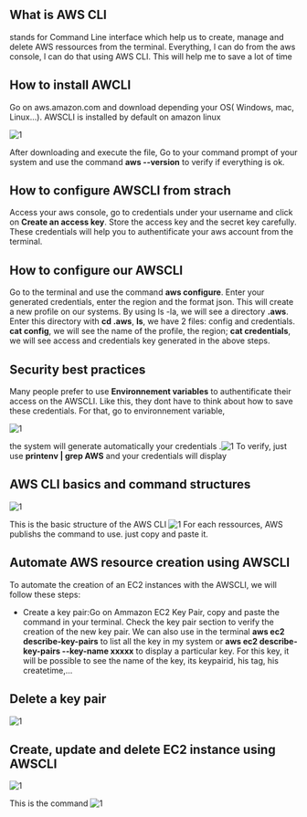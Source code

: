 ## What is AWS CLI
stands for Command Line interface which help us to create, manage and delete AWS ressources from the terminal. Everything, l can do from the aws console, l can do that using AWS CLI. This will help me to save a lot of time

## How to install AWCLI
Go on aws.amazon.com and download depending your OS( Windows, mac, Linux...). AWSCLI is installed by default on amazon linux

![1](https://github.com/adrydry/Learning-DevOps/assets/102819001/2e011bda-c205-4f9e-870c-0b3f354c8cec)

After downloading and execute the file, Go to your command prompt of your system and use the command **aws --version** to verify if everything is ok.

## How to configure AWSCLI from strach
Access your aws console, go to credentials under your username and click on **Create an access key**. Store the access key and the secret key carefully. These credentials will help you to authentificate your aws account from the terminal. 

## How to configure our AWSCLI
Go to the terminal and use the command **aws configure**. Enter your generated credentials, enter the region and the format json. This will create a new profile on our systems. By using ls -la, we will see a directory **.aws**.
Enter this directory with **cd .aws**, **ls**, we have 2 files: config and credentials. **cat config**, we will see the name of the profile, the region; **cat credentials**, we will see access and credentials key generated in the above steps.

## Security best practices
Many people prefer to use **Environnement variables** to authentificate their access on the AWSCLI. Like this, they dont have to think about how to save these credentials.
For that, go to environnement variable, 

![1](https://github.com/adrydry/Learning-DevOps/assets/102819001/4614cb40-02d9-4a85-85e1-42fd0bb4a2da)

the system will generate automatically your credentials
.![1](https://github.com/adrydry/Learning-DevOps/assets/102819001/f01f0e45-336e-4d95-ba4e-874eb208494b)
To verify, just use **printenv | grep AWS** and your credentials will display

## AWS CLI basics and command structures
![1](https://github.com/adrydry/Learning-DevOps/assets/102819001/aefa02f5-8164-4b5b-b6c1-b9a5a1bcea3d)

This is the basic structure of the AWS CLI
![1](https://github.com/adrydry/Learning-DevOps/assets/102819001/997e898c-6596-476b-b632-bb494a404fe3)
For each ressources, AWS publishs the command to use. just copy and paste it.

## Automate AWS resource creation using AWSCLI
To automate the creation of an EC2 instances with the AWSCLI, we will follow these steps:
- Create a key pair:Go on Ammazon EC2 Key Pair, copy and paste the command in your terminal. Check the key pair section to verify the creation of the new key pair. We can also use in the terminal **aws ec2 describe-key-pairs** to list all the key in my system or **aws ec2 describe-key-pairs --key-name xxxxx**
to display a particular key. For this key, it will be possible to see the name of the key, its keypairid, his tag, his createtime,...  
 
## Delete a key pair
![1](https://github.com/adrydry/Learning-DevOps/assets/102819001/3c5e1a21-e46e-4fa0-af30-eaa9765524c1)

## Create, update and delete EC2 instance using AWSCLI

![1](https://github.com/adrydry/Learning-DevOps/assets/102819001/ff85aee5-cf21-4832-8ed7-60588146493f)

This is the command
![1](https://github.com/adrydry/Learning-DevOps/assets/102819001/81b3a777-2de7-4a35-9f1c-dbde76386ec4)
